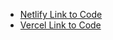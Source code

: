 
- [Netlify Link to Code](https://ab-shopping-cart.netlify.app/)
- [Vercel Link to Code](https://shopping-cart-tawny.vercel.app/)
